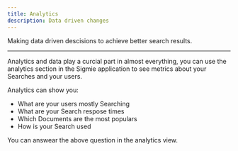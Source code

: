 ```yaml
---
title: Analytics
description: Data driven changes
---
```


Making data driven descisions to achieve better search results.

---

Analytics and data play a curcial part in almost everything, you can use the
analytics section in the Sigmie application to see metrics about your Searches
and your users.

Analytics can show you:

- What are your users mostly Searching
- What are your Search respose times
- Which Documents are the most populars
- How is your Search used

You can answear the above question in the analytics view.
